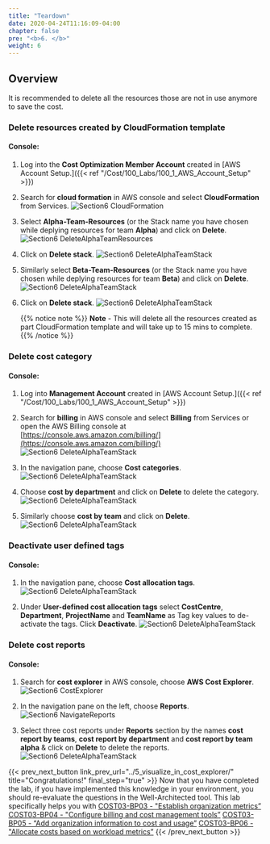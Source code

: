 ```yaml
---
title: "Teardown"
date: 2020-04-24T11:16:09-04:00
chapter: false
pre: "<b>6. </b>"
weight: 6
---
```


## Overview

It is recommended to delete all the resources those are not in use
anymore to save the cost.

### Delete resources created by CloudFormation template

#### Console:

1. Log into the **Cost Optimization Member Account** created in [AWS Account Setup.]({{< ref "/Cost/100_Labs/100_1_AWS_Account_Setup" >}}) 

2. Search for **cloud formation** in AWS console and select **CloudFormation** from Services.
   ![Section6 CloudFormation](/Cost/200_Cost_Category/Images/section6/cloudFormationService.png)

3. Select **Alpha-Team-Resources** (or the Stack name you have chosen while deplying resources for team **Alpha**) and click on **Delete**.
    ![Section6 DeleteAlphaTeamResources](/Cost/200_Cost_Category/Images/section6/selectStackTeamAlpha.png)

4. Click on **Delete stack**.
    ![Section6 DeleteAlphaTeamStack](/Cost/200_Cost_Category/Images/section6/deleteStackTeamAlpha.png)

5. Similarly select **Beta-Team-Resources** (or the Stack name you have chosen while deplying resources for team **Beta**) and click on **Delete**.
   ![Section6 DeleteAlphaTeamStack](/Cost/200_Cost_Category/Images/section6/selectStackTeamBeta.png)

6. Click on **Delete stack**.
 ![Section6 DeleteAlphaTeamStack](/Cost/200_Cost_Category/Images/section6/deleteStackTeamBeta.png)

   {{% notice note %}}
   **Note** - This will delete all the resources created as part CloudFormation template
   and will take up to 15 mins to complete.
   {{% /notice %}}


### Delete cost category

#### Console:

1. Log into **Management Account** created in [AWS Account Setup.]({{< ref "/Cost/100_Labs/100_1_AWS_Account_Setup" >}})

2. Search for **billing** in AWS console and select **Billing** from Services or open the AWS Billing console at
   [https://console.aws.amazon.com/billing/](https://console.aws.amazon.com/billing/)
 ![Section6 DeleteAlphaTeamStack](/Cost/200_Cost_Category/Images/section6/billingService.png)

3. In the navigation pane, choose **Cost categories**.
 ![Section6 DeleteAlphaTeamStack](/Cost/200_Cost_Category/Images/section6/costCategoriesFeature.png)

4. Choose **cost by department** and click on **Delete** to delete the category.
 ![Section6 DeleteAlphaTeamStack](/Cost/200_Cost_Category/Images/section6/deleteCostCategoriesDept.png)

5. Similarly choose **cost by team** and click on **Delete**.
 ![Section6 DeleteAlphaTeamStack](/Cost/200_Cost_Category/Images/section6/deleteCostCategoriesTeam.png)

### Deactivate user defined tags

#### Console:

1. In the navigation pane, choose **Cost allocation tags**.
 ![Section6 DeleteAlphaTeamStack](/Cost/200_Cost_Category/Images/section6/costAllocationTagsService.png)

2. Under **User-defined cost allocation tags** select **CostCentre**,
    **Department**, **ProjectName** and **TeamName** as Tag key values to de-activate the tags. Click **Deactivate**.
 ![Section6 DeleteAlphaTeamStack](/Cost/200_Cost_Category/Images/section6/costAllocationTagDeactivate.png)

### Delete cost reports

#### Console:

1. Search for **cost explorer** in AWS console, choose **AWS Cost Explorer**.
 ![Section6 CostExplorer](/Cost/200_Cost_Category/Images/section6/costExplorerService.png)

2. In the navigation pane on the left, choose **Reports**.
   ![Section6 NavigateReports](/Cost/200_Cost_Category/Images/section6/reportsFeature.png)

3. Select three cost reports under **Reports** section by the names **cost report by teams**, **cost report by department** and **cost report by team alpha** & click on **Delete** to delete the reports.
 ![Section6 DeleteAlphaTeamStack](/Cost/200_Cost_Category/Images/section6/deleteCostReport.png)


{{< prev_next_button link_prev_url="../5_visualize_in_cost_explorer/"  title="Congratulations!" final_step="true" >}}
Now that you have completed the lab, if you have implemented this knowledge in your environment,
you should re-evaluate the questions in the Well-Architected tool. This lab specifically helps you with
[COST03-BP03 - "Establish organization metrics”](https://docs.aws.amazon.com/wellarchitected/latest/cost-optimization-pillar/cost_monitor_usage_define_kpi.html)
[COST03-BP04 - "Configure billing and cost management tools”](https://docs.aws.amazon.com/wellarchitected/latest/cost-optimization-pillar/cost_monitor_usage_config_tools.html)
[COST03-BP05 - “Add organization information to cost and usage”](https://docs.aws.amazon.com/wellarchitected/latest/framework/cost_monitor_usage_org_information.html)
[COST03-BP06 - "Allocate costs based on workload metrics”](https://docs.aws.amazon.com/wellarchitected/latest/cost-optimization-pillar/cost_monitor_usage_allocate_outcome.html)
{{< /prev_next_button >}}



